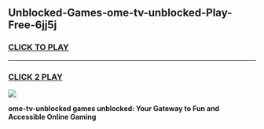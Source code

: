 
## Unblocked-Games-ome-tv-unblocked-Play-Free-6jj5j
<h3>
<a href="https://premium76.site?title=ome-tv-unblocked&ref=10A">CLICK TO PLAY</a></h3>
<hr>

<h3>
<a href="https://premium76.site?title=ome-tv-unblocked&ref=10A">CLICK 2 PLAY</a>
  
</h3>

<a href="https://premium76.site?title=ome-tv-unblocked&ref=10A"><img src="https://clearcache.store/games.png"></a>


**ome-tv-unblocked games unblocked: Your Gateway to Fun and Accessible Online Gaming**
